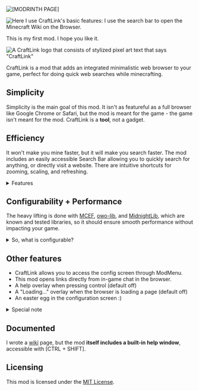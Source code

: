 ![[MODRINTH PAGE]](https://modrinth.com/mod/craftlink)

![Here I use CraftLink's basic features: I use the search bar to open the Minecraft Wiki on the Browser.](https://cdn.modrinth.com/data/VmGDXrQb/images/5014f2a97ad6beafe147c978db911f2dc64ee40b.gif)

This is my first mod. I hope you like it.


![A CraftLink logo that consists of stylized pixel art text that says "CraftLink"](https://cdn.modrinth.com/data/cached_images/706ba7350e0e1b10e97f4dea741bcbc06054d687.png)

CraftLink is a mod that adds an integrated minimalistic web browser to your game, perfect for doing quick web searches while minecrafting.

## Simplicity

Simplicity is the main goal of this mod. It isn't as featureful as a full browser like Google Chrome or Safari, but the mod is meant for the game - the game isn't meant for the mod. CraftLink is a **tool**, not a gadget.

## Efficiency

It won't make you mine faster, but it will make you search faster. The mod includes an easily accessible Search Bar allowing you to quickly search for anything, or directly visit a website. There are intuitive shortcuts for zooming, scaling, and refreshing.



<details>
<summary>Features</summary>

_If you wish for a more detailed and/or technical description, visit the [wiki.](https://github.com/DarkVeneno/CraftLink/wiki)_

![Demonstration of the search bar. I search "Hello" on Google.](https://cdn.modrinth.com/data/VmGDXrQb/images/d06ecc29150f4661cc29717ef783041a00c66969.gif)
The Search Bar is a way to quickly search stuff on your preferred search engine. You can access it directly from in-game without entering the browser screen first with the Backspace key. From the browser screen access it with CTRL + Space.

![Demonstration of the search bar's URL function. I use it to go to google.com.](https://cdn.modrinth.com/data/VmGDXrQb/images/cff516150974732a96a702d132e84fad4a179971.gif)
You can also directly enter URLs in the Search Bar to directly visit websites. Just write '>' before your URL. By default, the Search Bar will always search whatever you write on your preferred search engine, even if it's a URL.

![I adjust the page's zoom level.](https://cdn.modrinth.com/data/VmGDXrQb/images/06c1152167a6423ea5f11c689d7a7b2b01eac8ab.gif)
Zoom in and out with CTRL + Scroll.

![I refresh the browser.](https://cdn.modrinth.com/data/VmGDXrQb/images/852850c463f129f0a90af0635be12ee712c3bc0e.gif)
Press CTRL + R to refresh.

![I return to the home page.](https://cdn.modrinth.com/data/VmGDXrQb/images/50b10654db5b2fe53f2c99d00a759f9c3679167e.gif)
CTRL + H will return you to the home page.

![I access the help window, which contains all of the browser's controls.](https://cdn.modrinth.com/data/VmGDXrQb/images/c878a98961159e52cd60b0cb3175bd9fb569fd82.gif)
Pressing CTRL + SHIFT will reveal the help window, with all of the shortcuts.

![I access the mod's configuration screen/settings screen.](https://cdn.modrinth.com/data/VmGDXrQb/images/f0c7952d0b71f59046092a023759dda58e74abac.gif)
CTRL + S will reveal the Settings / Config Screen.

![I adjust the scale/resolution of the page.](https://cdn.modrinth.com/data/VmGDXrQb/images/7ec1d6bcae87708e5dee7a56544281766689e563.gif)
You can change the page's scale with CTRL + (Up / Down arrow). This changes the resolution of the page. I recommend using zoom instead for most cases.

![I change the search engine from Google to Bing in the config screen, and make a Bing search.](https://cdn.modrinth.com/data/VmGDXrQb/images/e992a7b7023d8a031af33bc0eb43499b36757da4.gif)
You can change the default search engine! Here I changed it to Bing.

</details>

## Configurability + Performance

The heavy lifting is done with [MCEF](https://modrinth.com/mod/mcef/version/2.1.1-1.20.1), [owo-lib](https://modrinth.com/mod/owo-lib), and [MidnightLib](https://modrinth.com/mod/midnightlib), which are known and tested libraries, so it should ensure smooth performance without impacting your game.


<details>
<summary>So, what is configurable?</summary>

_The config screen also includes detailed explanations for the configurations._

- The home page URL. The home page is the page that is opened when you first open the browser in a session, or when you return to it with CTRL + H. - Google by default
  - You can choose one of the default choices (presets), Google, Bing, Yahoo, DuckDuckGo, Ecosia, and Ask, or you can use your own custom url for the home page.
- The default scale factor - 1.0 (100%) by default
- The search engine (which will be used by the search bar) - Google by default
  - You can choose one of the default choices (presets), Google, Bing, Yahoo, DuckDuckGo, Ecosia, and Ask, or you can use your own custom query url prefix for searches.
- "Activate Help Text Overlay". This activates an overlay text displaying basic keyboard shortcut controls for the browser, while you hold CTRL. - Off by default
- "Activate Loading Message". This activates a "Loading..." overlay text while the browser is loading a page. - Off by default.

</details>



## Other features

- CraftLink allows you to access the config screen through ModMenu.
- This mod opens links directly from in-game chat in the browser.
- A help overlay when pressing control (default off)
- A "Loading..." overlay when the browser is loading a page (default off)
- An easter egg in the configuration screen :)


<details>
<summary>Special note</summary>

_Note: The browser will **ALWAYS** try to load a page. If the page doesn't exist, it will display a blank page. This might change in the future, but I want to make sure the error detection algorithm is perfect and doesn't spit out an error where there isn't one. If this happens, press CTRL+SHIFT+S, and this will conveniently search the failed URL on your search engine of choice automatically._

</details>



## Documented

I wrote a [wiki](https://github.com/DarkVeneno/CraftLink/wiki) page, but the mod **itself includes a built-in help window**, accessible with [CTRL + SHIFT].

## Licensing

This mod is licensed under the [MIT License](https://github.com/DarkVeneno/CraftLink/blob/main/LICENSE).
